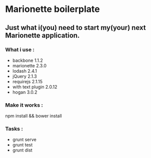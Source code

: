 # Marionette boilerplate

## Just what i(you) need to start my(your) next Marionette application.

### What i use :

+ backbone 1.1.2
+ marionette 2.3.0
+ lodash 2.4.1
+ jQuery 2.1.3
+ requirejs 2.1.15
+ with text plugin 2.0.12
+ hogan 3.0.2

### Make it works :

npm install && bower install

### Tasks :

+ grunt serve
+ grunt test
+ grunt dist
